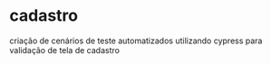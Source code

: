 # cadastro
criação de cenários de teste automatizados utilizando cypress para validação de tela de cadastro
